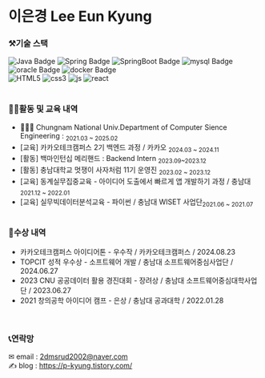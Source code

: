 # 이은경 Lee Eun Kyung

### ⚒기술 스택

![Java Badge](https://img.shields.io/badge/Java-007396?style=flat-square&logo=Java&logoColor=white)
![Spring Badge](https://img.shields.io/badge/spring-6DB33F?style=flat-square&logo=Spring&logoColor=white)
![SpringBoot Badge](https://img.shields.io/badge/springboot-6DB33F?style=flat-square&logo=Springboot&logoColor=white)
![mysql Badge](https://img.shields.io/badge/mysql-4479A1?style=flat-square&logo=mysql&logoColor=white)
![oracle Badge](https://img.shields.io/badge/oracle-F80000?style=flat-square&logo=oracle&logoColor=white)
![docker Badge](https://img.shields.io/badge/docker-2496ED?style=flat-square&logo=docker&logoColor=white)
<br>
![HTML5](https://img.shields.io/badge/HTML5-E34F26?style=flat-square&logo=HTML5&logoColor=white)
![css3](https://img.shields.io/badge/css-1572B6?style=flat-square&logo=css3&logoColor=white)
![js](https://img.shields.io/badge/JavaScript-F7DF1E?style=flat-square&logo=JavaScript&logoColor=white)
![react](https://img.shields.io/badge/react-61DAFB?style=flat-square&logo=react&logoColor=white)
<br><br>

### 👩‍💻활동 및 교육 내역
- 👩🏻‍🎓 Chungnam National Univ.Department of Computer Sience Engineering : <sub>2021.03 ~ 2025.02</sup></sub><br>
- [교육] 카카오테크캠퍼스 2기 백엔드 과정 / 카카오 <sub>2024.03 ~ 2024.11</sup><br>
- [활동] 백마인턴십 메리핸드 : Backend Intern <sub>2023.09~2023.12</sup><br>
- [활동] 충남대학교 멋쟁이 사자처럼 11기 운영진 <sub>2023.02 ~ 2023.12</sup><br>
- [교육] 동계실무집중교육 - 아이디어 도출에서 빠르게 앱 개발하기 과정 / 충남대 <sub>2021.12 ~ 2022.01</sup><br>
- [교육] 실무빅데이터분석교육 - 파이썬 / 충남대 WISET 사업단<sub>2021.06 ~ 2021.07</sup> <br><br>



### 📃수상 내역
- 카카오테크캠퍼스 아이디어톤 - 우수작 / 카카오테크캠퍼스 / 2024.08.23
- TOPCIT 성적 우수상 - 소프트웨어 개발 / 충남대 소프트웨어중심사업단 / 2024.06.27
- 2023 CNU 공공데이터 활용 경진대회 - 장려상 / 충남대 소프트웨어중심대학사업단 / 2023.06.27
- 2021 창의공학 아이디어 캠프 - 은상 / 충남대 공과대학 / 2022.01.28

<br>

### 📞연락망
✉ email : 2dmsrud2002@naver.com
<br>
✍ blog : https://p-kyung.tistory.com/


<br>
